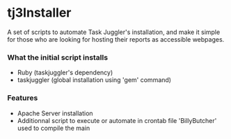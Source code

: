 # tj3Installer

A set of scripts to automate Task Juggler's installation, and make it simple for those who are looking for hosting their reports as accessible webpages. 

### What the initial script installs 

- Ruby (taskjuggler's dependency)
- taskjuggler (global installation using 'gem' command)

### Features

- Apache Server installation
- Additionnal script to execute or automate in crontab file 'BillyButcher' used to compile the main 